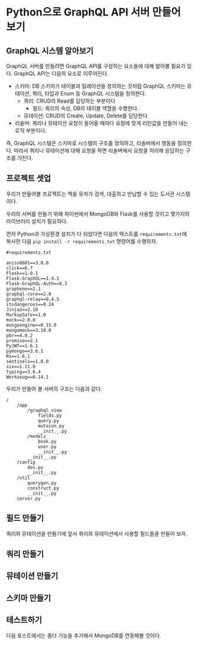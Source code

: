 # Python으로 GraphQL API 서버 만들어 보기

## GraphQL 시스템 알아보기
GraphQL 서버를 만들려면 GraphQL API를 구성하는 요소들에 대해 알아볼 필요가 있다. GraphQL API는 다음의 요소로 이루어진다.

- 스키마: DB 스키마가 테이블과 릴레이션을 정의하는 것처럼 GraphQL 스키마는 뮤테이션, 쿼리, 타입과 Enum 등 GraphQL 시스템을 정의한다.
    - 쿼리: CRUD의 Read를 담당하는 부분이다
        - 필드: 쿼리의 속성, DB의 테이블 역할을 수행한다.
    - 뮤테이션: CRUD의 Create, Update, Delete를 담당한다
- 리솔버: 쿼리나 뮤테이션 요청이 들어올 때마다 요청에 맞게 리턴값을 만들어 내는 로직 부분이다.

즉, GraphQL 시스템은 스키마로 시스템의 구조를 정의하고, 리솔버에서 행동을 정의한다. 따라서 쿼리나 뮤테이션에 대해 요청을 하면 리솔버에서 요청을 처리해 응답하는 구조를 가진다.

## 프로젝트 셋업
우리가 만들어볼 프로젝트는 책을 유저가 검색, 대출하고 반납할 수 있는 도서관 시스템이다. 

우리의 서버를 만들기 위해 파이썬에서 MongoDB와 Flask를 사용할 것이고 몇가지의 라이브러리 설치가 필요하다. 

먼저 Python과 가상환경 설치가 다 되었다면 다음의 텍스트를 `requirements.txt`에 복사한 다음 `pip install -r requirements.txt` 명령어를 수행하자.

```
#requirements.txt

aniso8601==3.0.0
click==6.7
Flask==1.0.1
Flask-GraphQL==1.4.1
Flask-GraphQL-Auth==0.3
graphene==2.1
graphql-core==2.0
graphql-relay==0.4.5
itsdangerous==0.24
Jinja2==2.10
MarkupSafe==1.0
mock==2.0.0
mongoengine==0.15.0
mongomock==3.10.0
pbr==4.0.2
promise==2.1
PyJWT==1.6.1
pymongo==3.6.1
Rx==1.6.1
sentinels==1.0.0
six==1.11.0
typing==3.6.4
Werkzeug==0.14.1
```

우리가 만들어 볼 서버의 구조는 다음과 같다.
```
/
    /app
        /graphql_view
            fields.py
            query.py
            mutaion.py
            __init__.py
        /models
            book.py
            user.py
            __init__.py
        __init__.py
    /config
        dev.py
        __init__.py
    /util
        querygen.py
        construct.py
        __init__.py
    server.py
```

## 필드 만들기
쿼리와 뮤테이션을 만들기에 앞서 쿼리와 뮤테이션에서 사용할 필드들을 만들어 보자.

## 쿼리 만들기

## 뮤테이션 만들기

## 스키마 만들기

## 테스트하기

다음 포스트에서는 좀더 기능을 추가해서 MongoDB를 연동해볼 것이다.